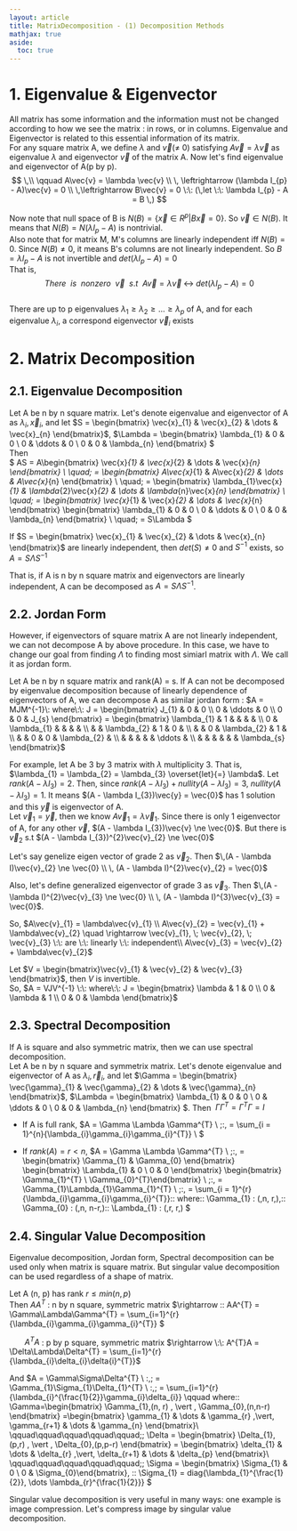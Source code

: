```yaml
---
layout: article
title: MatrixDecomposition - (1) Decomposition Methods
mathjax: true
aside:
  toc: true
---
```



# 1. Eigenvalue & Eigenvector

All matrix has some information and the information must not be changed according to how we see the matrix : in rows, or in columns. Eigenvalue and Eigenvector is related to this essential information of its matrix.          
For any square matrix A, we define $\lambda$ and $\vec{v}$($\ne$ 0) satisfying $A\vec{v} = \lambda \vec{v}$ as eigenvalue $\lambda$ and eigenvector $\vec{v}$ of the matrix A. Now let's find eigenvalue and eigenvector of A(p by p).
$$ \,\\
\qquad 
A\vec{v} = \lambda \vec{v} \\ \, \leftrightarrow
(\lambda I_{p} - A)\vec{v} = 0 \\ \,\leftrightarrow
B\vec{v} = 0 \:\: (\,let \:\: \lambda I_{p} - A = B \,) $$
        
Now note that null space of B is $N(B) = \{\vec{x} \in R^{p} \vert B\vec{x} = 0 \}$. So $\vec{v} \in N(B)$. It means that $N(B) = N(\lambda I_{p} - A)$ is nontrivial.              
Also note that for matrix M, M's columns are linearly independent iff $N(B) = {0}$. Since $N(B) \ne {0}$, it means B's columns are not linearly independent. So $B = \lambda I_{p} - A$ is not invertible and $det(\lambda I_{p} - A) = 0$             
That is, $$ There\:\: is\:\: nonzero\:\: \vec{v}\:\: s.t\:\: A\vec{v} = \lambda \vec{v}\; \leftrightarrow\; det(\lambda I_{p} - A) = 0 $$              
There are up to p eigenvalues $\lambda_{1} \geqslant \lambda_{2} \geqslant \dots \geqslant \lambda_{p}$ of A, and for each eigenvalue $\lambda_{i}$, a correspond eigenvector $\vec{v}_{i}$ exists

# 2. Matrix Decomposition 

## 2.1. Eigenvalue Decomposition

Let A be n by n square matrix. Let's denote eigenvalue and eigenvector of A as $\lambda_{i}, \vec{x}_{i}$, and let $S = \begin{bmatrix} \vec{x}_{1} & \vec{x}_{2} & \dots & \vec{x}_{n} \end{bmatrix}$, 
$\Lambda = \begin{bmatrix} \lambda_{1} & 0       & 0  \\
                           0           & \ddots  & 0  \\
                           0           & 0       & \lambda_{n} \end{bmatrix} $             
Then             
$
AS 
= A\begin{bmatrix}           \vec{x}_{1} &            \vec{x}_{2} & \dots &            \vec{x}_{n} \end{bmatrix} \\ \quad\;
= \begin{bmatrix}           A\vec{x}_{1} &           A\vec{x}_{2} & \dots &           A\vec{x}_{n} \end{bmatrix} \\ \quad\;
= \begin{bmatrix} \lambda_{1}\vec{x}_{1} & \lambda_{2}\vec{x}_{2} & \dots & \lambda_{n}\vec{x}_{n} \end{bmatrix} \\ \quad\;
= \begin{bmatrix} \vec{x}_{1} & \vec{x}_{2} & \dots & \vec{x}_{n} \end{bmatrix} 
  \begin{bmatrix} \lambda_{1} & 0       & 0  \\
                           0           & \ddots  & 0  \\
                           0           & 0       & \lambda_{n} \end{bmatrix} \\ \quad\;
= S\Lambda $
          
If $S = \begin{bmatrix} \vec{x}_{1} & \vec{x}_{2} & \dots & \vec{x}_{n} \end{bmatrix}$ are linearly independent, then $det(S) \ne 0$ and $S^{-1}$ exists, so $A = S\Lambda S^{-1}$    
               
That is, if A is n by n square matrix and eigenvectors are linearly independent, A can be decomposed as $A = S\Lambda S^{-1}$. 

## 2.2. Jordan Form

However, if eigenvectors of square matrix A are not linearly independent, we can not decompose A by above procedure. In this case, we have to change our goal from finding $\Lambda$ to finding most simiarl matrix with $\Lambda$. We call it as jordan form.

Let A be n by n square matrix and rank(A) = s. If A can not be decomposed by eigenvalue decomposition because of linearly dependence of eigenvectors of A, we can decompose A as similar jordan form : $A = MJM^{-1}\: 
where\:\: J = \begin{bmatrix} J_{1} & 0      & 0 \\
                              0     & \ddots & 0 \\
                              0     & 0      & J_{s} \end{bmatrix}  
         = \begin{bmatrix} \lambda_{1} & 1           &             &             &             &           \\
                           0           & \lambda_{1} &             &             &             &           \\
                                       &             & \lambda_{2} & 1           & 0           &           \\ 
                                       &             & 0           & \lambda_{2} & 1           &           \\
                                       &             & 0           & 0           & \lambda_{2} &           \\
                                       &             &             &             &             & \ddots &  \\
                                       &             &             &             &             &        & \lambda_{s}
                              \end{bmatrix}$
                               

For example, let A be 3 by 3 matrix with $\lambda$ multiplicity 3. That is, $\lambda_{1} = \lambda_{2} = \lambda_{3} \overset{let}{=} \lambda$. Let $rank(A - \lambda I_{3}) = 2$. Then, since $rank(A - \lambda I_{3}) + nullity(A - \lambda I_{3}) = 3, \: nullity(A - \lambda I_{3}) = 1$. It means $(A - \lambda I_{3})\vec{y} = \vec{0}$ has 1 solution and this $\vec{y}$ is eigenvector of A.           
Let $\vec{v}_{1} = \vec{y}$, then we know $A\vec{v}_{1} = \lambda\vec{v}_{1}$. Since there is only 1 eigenvector of A, for any other $\vec{v}$, $(A - \lambda I_{3})\vec{v} \ne \vec{0}$. But there is $\vec{v}_{2}$ s.t $(A - \lambda I_{3})^{2}\vec{v}_{2} \ne \vec{0}$            

Let's say genelize eigen vector of grade 2 as $\vec{v}_{2}$. Then 
$\,(A - \lambda I)\vec{v}_{2} \ne \vec{0} \\ \,
   (A - \lambda I)^{2}\vec{v}_{2} = \vec{0}$  
      
Also, let's define generalized eigenvector of grade 3 as $\vec{v}_{3}$. Then 
$\,(A - \lambda I)^{2}\vec{v}_{3} \ne \vec{0} \\ \, 
   (A - \lambda I)^{3}\vec{v}_{3} = \vec{0}$.
      
So, $A\vec{v}_{1} = \lambda\vec{v}_{1} \\
     A\vec{v}_{2} = \vec{v}_{1} + \lambda\vec{v}_{2} \quad \rightarrow \vec{v}_{1}, \; \vec{v}_{2}, \; \vec{v}_{3} \:\: are \:\: linearly \:\: independent\\
     A\vec{v}_{3} = \vec{v}_{2} + \lambda\vec{v}_{2}$
     
Let $V = \begin{bmatrix}\vec{v}_{1} & \vec{v}_{2} & \vec{v}_{3} \end{bmatrix}$, then $V$ is invertible.       
So, $A = VJV^{-1} \:\: where\:\: J = \begin{bmatrix} \lambda & 1       & 0 \\
                                                     0       & \lambda & 1 \\ 
                                                     0       & 0       & \lambda \end{bmatrix}$ 

## 2.3. Spectral Decomposition

If A is square and also symmetric matrix, then we can use spectral decomposition.          
Let A be n by n square and symmetrix matrix. Let's denote eigenvalue and eigenvector of A as $\lambda_{i}, \vec{r}_{i}$, and let $\Gamma = \begin{bmatrix} \vec{\gamma}_{1} & \vec{\gamma}_{2} & \dots & \vec{\gamma}_{n} \end{bmatrix}$, 
$\Lambda = \begin{bmatrix} \lambda_{1} & 0       & 0  \\
                           0           & \ddots  & 0  \\
                           0           & 0       & \lambda_{n} \end{bmatrix} $. Then $\: \Gamma \Gamma^{T} = \Gamma^{T} \Gamma  = I$  

- If A is full rank, $A = \Gamma \Lambda \Gamma^{T} \\ \;\:\,
                         = \sum_{i = 1}^{n}{\lambda_{i}\gamma_{i}\gamma_{i}^{T}} \\ $
                               
- If $rank(A) = r < n$, $A = \Gamma \Lambda \Gamma^{T} \\ \;\:\,
                           = \begin{bmatrix} \Gamma_{1} & \Gamma_{0} \end{bmatrix} 
                             \begin{bmatrix} \Lambda_{1} & 0 \\
                                              0          & 0 \end{bmatrix}
                             \begin{bmatrix} \Gamma_{1}^{T} \\ \Gamma_{0}^{T}\end{bmatrix} \\ \;\:\,
                           = \Gamma_{1}\Lambda_{1}\Gamma_{1}^{T} \\ \;\:\,
                           = \sum_{i = 1}^{r}{\lambda_{i}\gamma_{i}\gamma_{i}^{T}}\:\:
where\:\: \Gamma_{1} : (\,n, r\,),\:\: \Gamma_{0} : (\,n, n-r\,)\:\: \Lambda_{1} : (\,r, r\,) $                 

## 2.4. Singular Value Decomposition

Eigenvalue decomposition, Jordan form, Spectral decomposition can be used only when matrix is square matrix. But singular value decomposition can be used regardless of a shape of matrix.     
           
Let A (n, p) has rank $r \leqslant min(n, p)$          
Then 
$AA^{T}$ : n by n square, symmetric matrix $\rightarrow \:\: AA^{T} = \Gamma\Lambda\Gamma^{T} = \sum_{i=1}^{r}{\lambda_{i}\gamma_{i}\gamma_{i}^{T}} $

$\quad\;\;\: A^{T}A$ : p by p square, symmetric matrix $\rightarrow \:\: A^{T}A = \Delta\Lambda\Delta^{T} = \sum_{i=1}^{r}{\lambda_{i}\delta_{i}\delta{i}^{T}}$      
      
And $A = \Gamma\Sigma\Delta^{T} \\ \:\,\;
       = \Gamma_{1}\Sigma_{1}\Delta_{1}^{T} \\ \:\,\;
       = \sum_{i=1}^{r}{\lambda_{i}^{\frac{1}{2}}\gamma_{i}\delta_{i}} \qquad where\:\: 
\Gamma=\begin{bmatrix} \Gamma_{1}\,(n, r) \, \vert \, \Gamma_{0}\,(n,n-r) \end{bmatrix} 
      =\begin{bmatrix} \gamma_{1} & \dots & \gamma_{r} \,\vert\, \gamma_{r+1} & \dots & \gamma_{n} \end{bmatrix}\\ \qquad\qquad\qquad\qquad\qquad\;\; 
\Delta = \begin{bmatrix} \Delta_{1}\,(p,r) \, \vert \, \Delta_{0}\,(p,p-r) \end{bmatrix} 
       = \begin{bmatrix} \delta_{1} & \dots & \delta_{r} \,\vert\, \delta_{r+1} & \dots & \delta_{p} \end{bmatrix}\\
\qquad\qquad\qquad\qquad\qquad\;\;
\Sigma = \begin{bmatrix} \Sigma_{1} & 0         \\
                         0          & \Sigma_{0}\end{bmatrix}, \:\: \Sigma_{1} = diag\{\lambda_{1}^{\frac{1}{2}}, \dots \lambda_{r}^{\frac{1}{2}}\} 
                $

Singular value decomposition is very useful in many ways: one example is image compression. Let's compress image by singular value decomposition.
